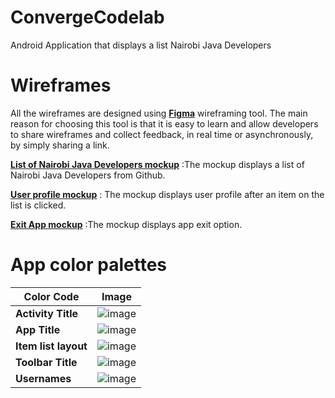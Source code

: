 # ConvergeCodelab

Android Application that displays a list Nairobi Java Developers

# Wireframes

All the wireframes are designed using **[Figma](https://www.figma.com/)** wireframing tool. The main reason for choosing this tool is that it is easy to learn and allow developers to share wireframes and collect feedback, in real time or asynchronously, by simply sharing a link.

**[List of Nairobi Java Developers mockup](<![image](https://user-images.githubusercontent.com/39240075/53282038-46b34100-3743-11e9-81ed-a72a06b29854.png)>)** :The mockup displays a list of Nairobi Java Developers from Github.

**[User profile mockup](<![image](https://user-images.githubusercontent.com/39240075/53282104-364f9600-3744-11e9-9321-2a657493c139.png)>)** : The mockup displays user profile after an item on the list is clicked.

**[Exit App mockup](https://user-images.githubusercontent.com/39240075/53100299-8d811b00-3538-11e9-9650-e6c3681d3b7a.png)** :The mockup displays app exit option.

# App color palettes

| Color Code           | Image                                                                                                          |
| -------------------- | -------------------------------------------------------------------------------------------------------------- |
| **Activity Title**   | ![image](https://user-images.githubusercontent.com/39240075/53101612-2f096c00-353b-11e9-86c5-9c8b02120318.png) |
| **App Title**        | ![image](https://user-images.githubusercontent.com/39240075/53101631-392b6a80-353b-11e9-8b15-cf1da2a7f325.png) |
| **Item list layout** | ![image](https://user-images.githubusercontent.com/39240075/53282218-c0e4c500-3745-11e9-82f9-7653b68eee81.png) |
| **Toolbar Title**    | ![image](https://user-images.githubusercontent.com/39240075/53101664-46485980-353b-11e9-808f-09e57982b8d1.png) |
| **Usernames**        | ![image](https://user-images.githubusercontent.com/39240075/53101695-58c29300-353b-11e9-98f8-bba4fbec5630.png) |
